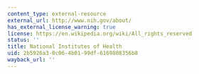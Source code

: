 ```yaml
---
content_type: external-resource
external_url: http://www.nih.gov/about/
has_external_license_warning: true
license: https://en.wikipedia.org/wiki/All_rights_reserved
status: ''
title: National Institutes of Health
uid: 2b5926a3-0c06-4b01-99df-6169808356b8
wayback_url: ''
---
```

